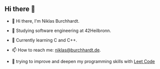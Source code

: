 ## Hi there 👋

- 👋 Hi there, I'm Niklas Burchhardt.

- 🔭 Studying software engineering at 42Heilbronn.

- 🌱 Currently learning C and C++.

- 📫 How to reach me: niklas@burchhardt.de.

- 🚀 trying to improve and deepen my programming skills with [Leet Code](https://leetcode.com/nburchha/)

